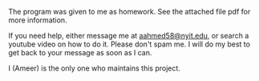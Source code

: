 The program was given to me as homework. See the attached file pdf for more information.

If you need help, either message me at aahmed58@nyit.edu, or search a youtube video on how to do it. Please don't spam me. I will do my best to get back to your message as soon as I can.

I (Ameer) is the only one who maintains this project.

